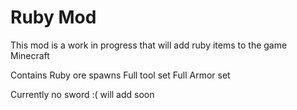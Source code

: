 # Ruby Mod
This mod is a work in progress that will add ruby items to the game Minecraft

Contains
Ruby ore spawns
Full tool set
Full Armor set

Currently no sword :( will add soon
